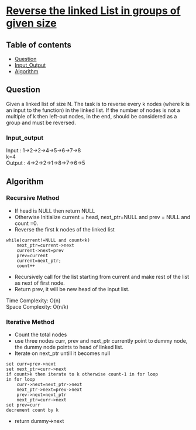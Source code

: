 # [Reverse the linked List in groups of given size](https://practice.geeksforgeeks.org/problems/reverse-a-linked-list-in-groups-of-given-size/1)

## Table of contents

- [Question](#question)
- [Input_Output](#input_output)
- [Algorithm](#algorithm)

## Question
Given a linked list of size N. The task is to reverse every k nodes (where k is an input to the function) in the linked list. If the number of nodes is not a multiple of k then left-out nodes, in the end, should be considered as a group and must be reversed.

### Input_output
Input : 1->2->2->4->5->6->7->8 </br>
k=4 </br>
Output : 4->2->2->1->8->7->6->5

## Algorithm

### Recursive Method
- If head is NULL then return NULL
- Otherwise Initialize current = head, next_ptr=NULL and prev = NULL and count =0.
- Reverse the first k nodes of the linked list
```
while(current!=NULL and count<k)
    next_ptr=current->next
    current->next=prev
    prev=current
    current=next_ptr;
    count++

```
- Recursively call for the list starting from current and make rest of the list as next of first node. 
- Return prev, it will be new head of the input list.

Time Complexity: O(n) </br>
Space Complexity: O(n/k)

### Iterative Method
- Count the total nodes
- use three nodes curr, prev and next_ptr currently point to dummy node, the dummy node points to head of linked list.
- Iterate on next_ptr untill it becomes null
```
set curr=prev->next 
set next_ptr=curr->next
if count>k then iterate to k otherwise count-1 in for loop
in for loop 
    curr->next=next_ptr->next
    next_ptr->next=prev->next
    prev->next=next_ptr
    next_ptr=curr->next
set prev=curr
decrement count by k

```
- return dummy->next